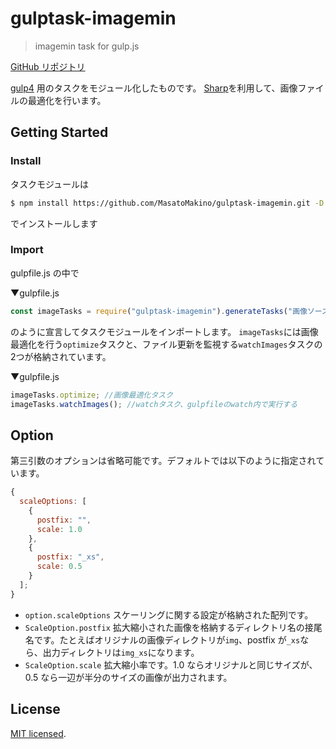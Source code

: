 # gulptask-imagemin

> imagemin task for gulp.js

[GitHub リポジトリ](https://github.com/MasatoMakino/gulptask-imagemin.git)

[gulp4](https://gulpjs.com/) 用のタスクをモジュール化したものです。
[Sharp](https://sharp.pixelplumbing.com/)を利用して、画像ファイルの最適化を行います。

## Getting Started

### Install

タスクモジュールは

```bash
$ npm install https://github.com/MasatoMakino/gulptask-imagemin.git -D
```

でインストールします

### Import

gulpfile.js の中で

▼gulpfile.js
```js
const imageTasks = require("gulptask-imagemin").generateTasks("画像ソースのディレクトリ", "出力先ディレクトリ", {オプション: 省略可});
```

のように宣言してタスクモジュールをインポートします。
`imageTasks`には画像最適化を行う`optimize`タスクと、ファイル更新を監視する`watchImages`タスクの2つが格納されています。


▼gulpfile.js
```js
imageTasks.optimize; //画像最適化タスク
imageTasks.watchImages(); //watchタスク、gulpfileのwatch内で実行する
```

## Option

第三引数のオプションは省略可能です。デフォルトでは以下のように指定されています。

```js
{
  scaleOptions: [
    {
      postfix: "",
      scale: 1.0
    },
    {
      postfix: "_xs",
      scale: 0.5
    }
  ];
}
```

- `option.scaleOptions` スケーリングに関する設定が格納された配列です。
- `ScaleOption.postfix` 拡大縮小された画像を格納するディレクトリ名の接尾名です。たとえばオリジナルの画像ディレクトリが`img`、postfix が`_xs`なら、出力ディレクトリは`img_xs`になります。
- `ScaleOption.scale` 拡大縮小率です。1.0 ならオリジナルと同じサイズが、0.5 なら一辺が半分のサイズの画像が出力されます。

## License

[MIT licensed](LICENSE).
